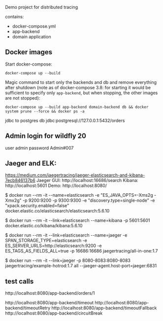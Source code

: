 Demo project for distributed tracing

contains:
- docker-compose.yml
- app-backend 
- domain application


## Docker images

Start docker-compose:

`docker-compose up --build`

Magic command to start only the backends and db and remove everything after shutdown (note as of docker-compose 3.8: for starting it would be sufficient to specify only `app-backend`, but when stopping, the other images are not stopped):

`docker-compose up --build app-backend domain-backend db && docker system prune --force && docker ps -a`

jdbc to postgres db
jdbc:postgresql://127.0.0.1:5432/orders

## Admin login for wildfly 20
 user admin 
 password Admin#007

## Jaeger and ELK:
https://medium.com/jaegertracing/jaeger-elasticsearch-and-kibana-7ecb846137b6
Jaeger GUI: http://localhost:16686/search
Kibana: http://localhost:5601
Demo: http://localhost:8080/


$ docker run --rm -it --name=elasticsearch -e "ES_JAVA_OPTS=-Xms2g -Xmx2g" -p 9200:9200 -p 9300:9300 -e "discovery.type=single-node" -e "xpack.security.enabled=false" docker.elastic.co/elasticsearch/elasticsearch:5.6.10

$ docker run --rm -it --link=elasticsearch --name=kibana -p 5601:5601 docker.elastic.co/kibana/kibana:5.6.10

$ docker run --rm -it --link=elasticsearch --name=jaeger -e SPAN_STORAGE_TYPE=elasticsearch -e ES_SERVER_URLS=http://elasticsearch:9200 -e ES_TAGS_AS_FIELDS_ALL=true -p 16686:16686 jaegertracing/all-in-one:1.7

$ docker run --rm -it --link=jaeger -p 8080-8083:8080-8083 jaegertracing/example-hotrod:1.7 all --jaeger-agent.host-port=jaeger:6831

## test calls
http://localhost:8080/app-backend/orders/1

http://localhost:8080/app-backend/timeout
http://localhost:8080/app-backend/timeoutRetry
http://localhost:8080/app-backend/timeoutFallback
http://localhost:8080/app-backend/circuitBreak
